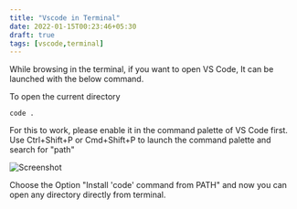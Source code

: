 ```yaml
---
title: "Vscode in Terminal"
date: 2022-01-15T00:23:46+05:30
draft: true
tags: [vscode,terminal]
---
```


While browsing in the terminal, if you want to open VS Code, It can be launched with the below command. 

To open the current directory
```
code .
``` 
For this to work, please enable it in the command palette of VS Code first. 
Use Ctrl+Shift+P or Cmd+Shift+P to launch the command palette and search for "path"


![Screenshot](/images/2022-01-15-00-53-33.png)

Choose the Option "Install 'code' command from PATH" and now you can open any directory directly from terminal. 